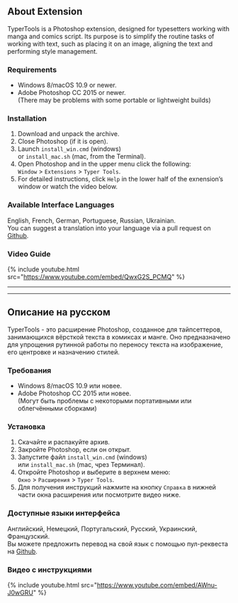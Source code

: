 ## About Extension

TyperTools is a Photoshop extension, designed for typesetters working with manga and comics script. Its purpose is to simplify the routine tasks of working with text, such as placing it on an image, aligning the text and performing style management.

### Requirements

* Windows 8/macOS 10.9 or newer.
* Adobe Photoshop CC 2015 or newer.  
(There may be problems with some portable or lightweight builds)

### Installation

1. Download and unpack the archive.
2. Close Photoshop (if it is open).
3. Launch ``install_win.cmd`` (windows)  
or ``install_mac.sh`` (mac, from the Terminal).
4. Open Photoshop and in the upper menu click the following:  
``Window`` > ``Extensions`` > ``Typer Tools``.
5. For detailed instructions, click ``Help`` in the lower half of the exnension’s window or watch the video below.

### Available Interface Languages

English, French, German, Portuguese, Russian, Ukrainian.  
You can suggest a translation into your language via a pull request on [Github](https://github.com/Swirt/typertools-src).

### Video Guide

{% include youtube.html src="https://www.youtube.com/embed/QwxG2S_PCMQ" %}


---
---

## Описание на русском

TyperTools - это расширение Photoshop, созданное для тайпсеттеров, занимающихся вёрсткой текста в комиксах и манге. Оно предназначено для упрощения рутинной работы по переносу текста на изображение, его центровке и назначению стилей.

### Требования

* Windows 8/macOS 10.9 или новее.
* Adobe Photoshop CC 2015 или новее.  
(Могут быть проблемы с некоторыми портативными или облегчёнными сборками)

### Установка

1. Скачайте и распакуйте архив.
2. Закройте Photoshop, если он открыт.
3. Запустите файл ``install_win.cmd`` (windows)  
или ``install_mac.sh`` (mac, чрез Терминал).
4. Откройте Photoshop и выберите в верхнем меню:  
``Окно`` > ``Расширения`` > ``Typer Tools``.
5. Для получения инструкций нажмите на кнопку ``Справка`` в нижней части окна расширения или посмотрите видео ниже.

### Доступные языки интерфейса

Английский, Немецкий, Португальский, Русский, Украинский, Французский.  
Вы можете предложить перевод на свой язык с помощью пул-реквеста на [Github](https://github.com/Swirt/typertools-src).

### Видео с инструкциями

{% include youtube.html src="https://www.youtube.com/embed/AWnu-J0wGRU" %}
